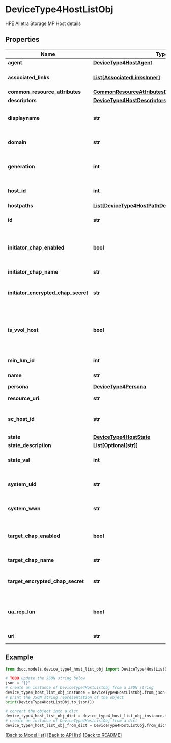 # DeviceType4HostListObj

HPE Alletra Storage MP Host details

## Properties

Name | Type | Description | Notes
------------ | ------------- | ------------- | -------------
**agent** | [**DeviceType4HostAgent**](DeviceType4HostAgent.md) |  | [optional] 
**associated_links** | [**List[AssociatedLinksInner]**](AssociatedLinksInner.md) | Associated Links Details | [optional] 
**common_resource_attributes** | [**CommonResourceAttributesDeviceType4Host**](CommonResourceAttributesDeviceType4Host.md) |  | [optional] 
**descriptors** | [**DeviceType4HostDescriptors**](DeviceType4HostDescriptors.md) |  | [optional] 
**displayname** | **str** | Name to be used for display purposes | [optional] 
**domain** | **str** | Domain name of the Host | [optional] 
**generation** | **int** | Generation Time of the Resource &#x60;Filter, Sort&#x60; | [optional] 
**host_id** | **int** | Numeric ID of the resource | [optional] 
**hostpaths** | [**List[DeviceType4HostPathDetailsForDeviceType4Host]**](DeviceType4HostPathDetailsForDeviceType4Host.md) |  | [optional] 
**id** | **str** | Host Resource UID &#x60;Filter&#x60; | [optional] 
**initiator_chap_enabled** | **bool** | Indicates if the Initiator Chap is enabled or not | [optional] 
**initiator_chap_name** | **str** | Initiator Chap Name | [optional] 
**initiator_encrypted_chap_secret** | **str** | Initiator Encrypted Chap Secret | [optional] 
**is_vvol_host** | **bool** | Indicates if this host is used to export VASA vVol over NVMe Protocol. | [optional] 
**min_lun_id** | **int** | LUN Id of the host | [optional] 
**name** | **str** | Host Name &#x60;Filter, Sort&#x60; | [optional] 
**persona** | [**DeviceType4Persona**](DeviceType4Persona.md) |  | [optional] 
**resource_uri** | **str** | Resoure Uri of the Host         | [optional] 
**sc_host_id** | **str** | Host Service Host Id &#x60;Filter&#x60; | [optional] 
**state** | [**DeviceType4HostState**](DeviceType4HostState.md) |  | [optional] 
**state_description** | **List[Optional[str]]** |  | [optional] 
**state_val** | **int** | Health Status of the Host | [optional] 
**system_uid** | **str** | Serial Number of the system &#x60;Filter&#x60;   | [optional] 
**system_wwn** | **str** | System wwn &#x60;Filter, Sort&#x60; | [optional] 
**target_chap_enabled** | **bool** | Indicates if the Target Chap is enabled or not | [optional] 
**target_chap_name** | **str** | Target Chap Name | [optional] 
**target_encrypted_chap_secret** | **str** | Target Encrypted Chap Secret | [optional] 
**ua_rep_lun** | **bool** | Indicates if the UaRepLun is enabled or not | [optional] 
**uri** | **str** | Resoure Uri of the Host | [optional] 

## Example

```python
from dscc.models.device_type4_host_list_obj import DeviceType4HostListObj

# TODO update the JSON string below
json = "{}"
# create an instance of DeviceType4HostListObj from a JSON string
device_type4_host_list_obj_instance = DeviceType4HostListObj.from_json(json)
# print the JSON string representation of the object
print(DeviceType4HostListObj.to_json())

# convert the object into a dict
device_type4_host_list_obj_dict = device_type4_host_list_obj_instance.to_dict()
# create an instance of DeviceType4HostListObj from a dict
device_type4_host_list_obj_from_dict = DeviceType4HostListObj.from_dict(device_type4_host_list_obj_dict)
```
[[Back to Model list]](../README.md#documentation-for-models) [[Back to API list]](../README.md#documentation-for-api-endpoints) [[Back to README]](../README.md)


